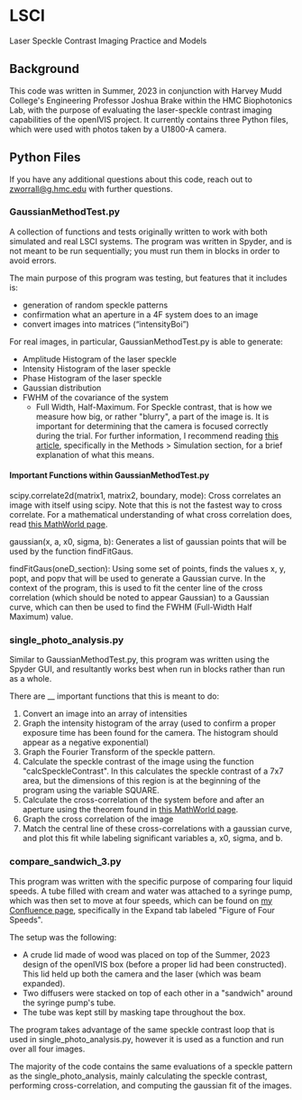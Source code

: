 # LSCI
Laser Speckle Contrast Imaging Practice and Models


## Background

This code was written in Summer, 2023 in conjunction with Harvey Mudd College's Engineering Professor Joshua Brake within the HMC Biophotonics Lab, with the purpose of evaluating the laser-speckle contrast imaging capabilities of the openIVIS project. It currently contains three Python files, which were used with photos taken by a U1800-A camera.

## Python Files

If you have any additional questions about this code, reach out to zworrall@g.hmc.edu with further questions.


### GaussianMethodTest.py

A collection of functions and tests originally written to work with both simulated and real LSCI systems. The program was written in Spyder, and is not meant to be run sequentially; you must run them in blocks in order to avoid errors.

The main purpose of this program was testing, but features that it includes is:
- generation of random speckle patterns
- confirmation what an aperture in a 4F system does to an image
- convert images into matrices (“intensityBoi”)

For real images, in particular, GaussianMethodTest.py is able to generate:
- Amplitude Histogram of the laser speckle
- Intensity Histogram of the laser speckle
- Phase Histogram of the laser speckle
- Gaussian distribution
- FWHM of the covariance of the system
	- Full Width, Half-Maximum. For Speckle contrast, that is how we measure how big, or rather "blurry", a part of the image is. It is important for determining that the camera is focused correctly during the trial. For further information, I recommend reading [this article](https://www.nature.com/articles/s41598-023-45303-z), specifically in the Methods > Simulation section, for a brief explanation of what this means.

#### Important Functions within GaussianMethodTest.py

scipy.correlate2d(matrix1, matrix2, boundary, mode): Cross correlates an image with itself using scipy. Note that this is not the fastest way to cross correlate. For a mathematical understanding of what cross correlation does, read [this MathWorld page](https://mathworld.wolfram.com/Cross-CorrelationTheorem.html).

gaussian(x, a, x0, sigma, b): Generates a list of gaussian points that will be used by the function findFitGaus.

findFitGaus(oneD_section): Using some set of points, finds the values x, y, popt, and popv that will be used to generate a Gaussian curve. In the context of the program, this is used to fit the center line of the cross correlation (which should be noted to appear Gaussian) to a Gaussian curve, which can then be used to find the FWHM (Full-Width Half Maximum) value.


### single_photo_analysis.py

Similar to GaussianMethodTest.py, this program was written using the Spyder GUI, and resultantly works best when run in blocks rather than run as a whole.

There are __ important functions that this is meant to do:
1. Convert an image into an array of intensities
2. Graph the intensity histogram of the array (used to confirm a proper exposure time has been found for the camera. The histogram should appear as a negative exponential)
3. Graph the Fourier Transform of the speckle pattern.
4. Calculate the speckle contrast of the image using the function "calcSpeckleContrast". In this calculates the speckle contrast of a 7x7 area, but the dimensions of this region is at the beginning of the program using the variable SQUARE.
5. Calculate the cross-correlation of the system before and after an aperture using the theorem found in [this MathWorld page](https://mathworld.wolfram.com/Cross-CorrelationTheorem.html).
6. Graph the cross correlation of the image
7. Match the central line of these cross-correlations with a gaussian curve, and plot this fit while labeling significant variables a, x0, sigma, and b.


### compare_sandwich_3.py

This program was written with the specific purpose of comparing four liquid speeds. A tube filled with cream and water was attached to a syringe pump, which was then set to move at four speeds, which can be found on [my Confluence page](https://hmcbiophotonics.atlassian.net/wiki/spaces/~63ffd3c09ce2cd2c240e0aff/pages/51511320/2023-08-10), specifically in the Expand tab labeled "Figure of Four Speeds".

The setup was the following:
- A crude lid made of wood was placed on top of the Summer, 2023 design of the openIVIS box (before a proper lid had been constructed). This lid held up both the camera and the laser (which was beam expanded).
- Two diffusers were stacked on top of each other in a "sandwich" around the syringe pump's tube.
- The tube was kept still by masking tape throughout the box.


The program takes advantage of the same speckle contrast loop that is used in single_photo_analysis.py, however it is used as a function and run over all four images.

The majority of the code contains the same evaluations of a speckle pattern as the single_photo_analysis, mainly calculating the speckle contrast, performing cross-correlation, and computing the gaussian fit of the images.
